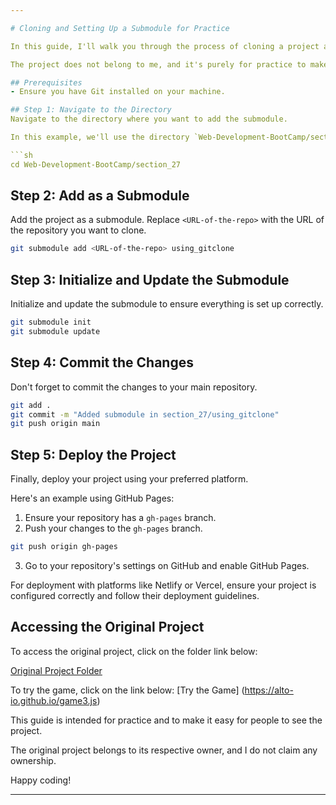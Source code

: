 ```yaml
---

# Cloning and Setting Up a Submodule for Practice

In this guide, I'll walk you through the process of cloning a project and setting it up as a submodule. 

The project does not belong to me, and it's purely for practice to make it easy for people to see the project.

## Prerequisites
- Ensure you have Git installed on your machine.

## Step 1: Navigate to the Directory
Navigate to the directory where you want to add the submodule. 

In this example, we'll use the directory `Web-Development-BootCamp/section_27`.

```sh
cd Web-Development-BootCamp/section_27
```

## Step 2: Add as a Submodule
Add the project as a submodule. Replace `<URL-of-the-repo>` with the URL of the repository you want to clone.

```sh
git submodule add <URL-of-the-repo> using_gitclone
```

## Step 3: Initialize and Update the Submodule
Initialize and update the submodule to ensure everything is set up correctly.

```sh
git submodule init
git submodule update
```

## Step 4: Commit the Changes
Don't forget to commit the changes to your main repository.

```sh
git add .
git commit -m "Added submodule in section_27/using_gitclone"
git push origin main
```

## Step 5: Deploy the Project
Finally, deploy your project using your preferred platform. 

Here's an example using GitHub Pages:

1. Ensure your repository has a `gh-pages` branch.
2. Push your changes to the `gh-pages` branch.

```sh
git push origin gh-pages
```

3. Go to your repository's settings on GitHub and enable GitHub Pages.

For deployment with platforms like Netlify or Vercel, ensure your project is configured correctly and follow their deployment guidelines.

## Accessing the Original Project

To access the original project, click on the folder link below:

[Original Project Folder](https://github.com/alto-io/game3.js)

To try the game, click on the link below:
[Try the Game]
(https://alto-io.github.io/game3.js)

This guide is intended for practice and to make it easy for people to see the project. 

The original project belongs to its respective owner, and I do not claim any ownership.

Happy coding!

---
```

